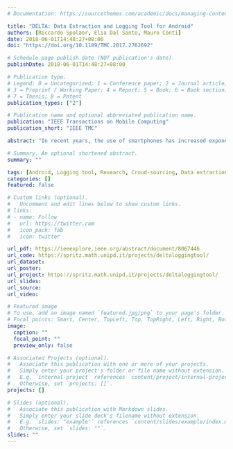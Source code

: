 ```yaml
---
# Documentation: https://sourcethemes.com/academic/docs/managing-content/

title: "DELTA: Data Extraction and Logging Tool for Android"
authors: [Riccardo Spolaor, Elia Dal Santo, Mauro Conti]
date: 2018-06-01T14:48:27+08:00
doi: "https://doi.org/10.1109/TMC.2017.2762692"

# Schedule page publish date (NOT publication's date).
publishDate: 2018-06-01T14:48:27+08:00

# Publication type.
# Legend: 0 = Uncategorized; 1 = Conference paper; 2 = Journal article;
# 3 = Preprint / Working Paper; 4 = Report; 5 = Book; 6 = Book section;
# 7 = Thesis; 8 = Patent
publication_types: ["2"]

# Publication name and optional abbreviated publication name.
publication: "IEEE Transactions on Mobile Computing"
publication_short: "IEEE TMC"

abstract: "In recent years, the use of smartphones has increased exponentially, and so have their capabilities. Together with an increase in processing power, smartphones are now equipped with a variety of sensors and provide an extensive set of API. These capabilities allow us to extract data related to environment, user habits, and operating system itself. This data is extremely valuable in many research fields such as user authentication, intrusion, and information leaks detection. For these reasons, researchers need a solid and reliable logging tool to collect data from mobile devices. In this paper, we first survey the existing logging tools available on the Android platform, comparing their features and their impact on the system. Then, we present DELTA - Data Extraction and Logging Tool for Android, which improves the existing Android logging solutions in terms of flexibility, fine-grained tuning capabilities, extensibility, and available set of logging features. We fully implement DELTA and we run a thorough performance evaluation. The results show that our tool has a low impact on the performance of the system, on battery consumption, and on user experience. Finally, we make the DELTA source code available to the research community."

# Summary. An optional shortened abstract.
summary: ""

tags: [Android, Logging tool, Research, Croud-sourcing, Data extraction, Mobile device, Usability]
categories: []
featured: false

# Custom links (optional).
#   Uncomment and edit lines below to show custom links.
# links:
# - name: Follow
#   url: https://twitter.com
#   icon_pack: fab
#   icon: twitter

url_pdf: https://ieeexplore.ieee.org/abstract/document/8067446
url_code: https://spritz.math.unipd.it/projects/deltaloggingtool/
url_dataset:
url_poster:
url_project: https://spritz.math.unipd.it/projects/deltaloggingtool/
url_slides:
url_source:
url_video:

# Featured image
# To use, add an image named `featured.jpg/png` to your page's folder. 
# Focal points: Smart, Center, TopLeft, Top, TopRight, Left, Right, BottomLeft, Bottom, BottomRight.
image:
  caption: ""
  focal_point: ""
  preview_only: false

# Associated Projects (optional).
#   Associate this publication with one or more of your projects.
#   Simply enter your project's folder or file name without extension.
#   E.g. `internal-project` references `content/project/internal-project/index.md`.
#   Otherwise, set `projects: []`.
projects: []

# Slides (optional).
#   Associate this publication with Markdown slides.
#   Simply enter your slide deck's filename without extension.
#   E.g. `slides: "example"` references `content/slides/example/index.md`.
#   Otherwise, set `slides: ""`.
slides: ""
---
```

